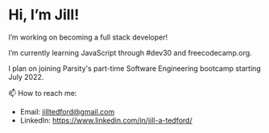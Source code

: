 # Hi, I’m Jill! 


I’m working on becoming a full stack developer! 

I’m currently learning JavaScript through #dev30 and freecodecamp.org.

I plan on joining Parsity's part-time Software Engineering bootcamp starting July 2022.



📫 How to reach me: 

- Email: jilltedford@gmail.com
- LinkedIn: https://www.linkedin.com/in/jill-a-tedford/

<!---
jilltedford/jilltedford is a ✨ special ✨ repository because its `README.md` (this file) appears on your GitHub profile.
You can click the Preview link to take a look at your changes.
--->
